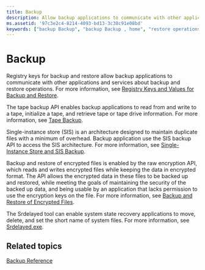 ```yaml
---
title: Backup
description: Allow backup applications to communicate with other applications and services about backup and restore operations. Perform tape backup, initialize tape, and retrieve tape drive information. Maintain duplicate files with single-instance store (SIS).
ms.assetid: '97c3e2c4-8214-4093-bd13-3c38c91e08bd'
keywords: ["backup Backup", "backup Backup , home", "restore operations Backup"]
---
```


# Backup

Registry keys for backup and restore allow backup applications to communicate with other applications and services about backup and restore operations. For more information, see [Registry Keys and Values for Backup and Restore](registry-keys-for-backup-and-restore.md).

The tape backup API enables backup applications to read from and write to a tape, initialize a tape, and retrieve tape or tape drive information. For more information, see [Tape Backup](tape-backup.md).

Single-instance store (SIS) is an architecture designed to maintain duplicate files with a minimum of overhead. Backup application use the SIS backup API to access the SIS architecture. For more information, see [Single-Instance Store and SIS Backup](single-instance-store-and-sis-backup.md).

Backup and restore of encrypted files is enabled by the raw encryption API, which reads and writes encrypted files while keeping the data in encrypted format. The API allows the encrypted data in these files to be backed up and restored, while meeting the goals of maintaining the security of the backed up data, and being usable by an application that lacks permission to use the encryption keys on the file. For more information, see [Backup and Restore of Encrypted Files](https://msdn.microsoft.com/library/windows/desktop/aa363783).

The Srdelayed tool can enable system state recovery applications to move, delete, and set the short name of system files. For more information, see [Srdelayed.exe](srdelayed-exe.md).

## Related topics

<dl> <dt>

[Backup Reference](backup-reference.md)
</dt> </dl>

 

 





